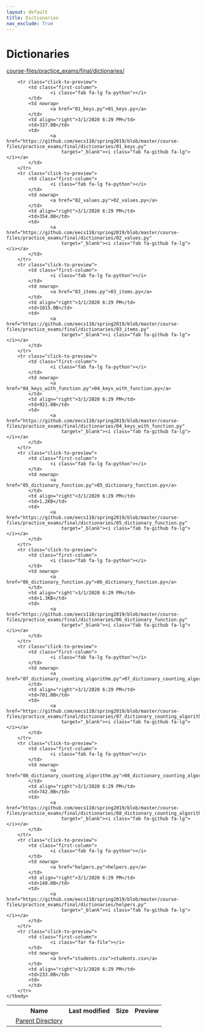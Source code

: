 ```yaml
---
layout: default
title: Dictionaries
nav_exclude: True
---
```


# Dictionaries

[course-files/practice_exams/final/dictionaries/](.)

<table class="tbl-files">
    <tbody>
        <tr>
            <th valign="top"></th>
            <th>Name</th>
            <th>Last modified</th>
            <th>Size</th>
            <th>Preview</th>
        </tr>
        <tr>
            <td valign="top">
                <i class="fa fa-folder-open"></i>
            </td>
            <td><a href="../">Parent Directory</a></td>
            <td>&nbsp;</td>
            <td>&nbsp;</td>
            <td>&nbsp;</td>
        </tr>

        <tr class="click-to-preview">
            <td class="first-column">
                    <i class="fab fa-lg fa-python"></i>
            </td>
            <td nowrap>
                    <a href="01_keys.py">01_keys.py</a>
            </td>
            <td align="right">3/1/2020 6:29 PM</td>
            <td>337.0B</td>
            <td>
                    <a href="https://github.com/eecs110/spring2019/blob/master/course-files/practice_exams/final/dictionaries/01_keys.py"
                        target="_blank"><i class="fab fa-github fa-lg"></i></a>
            </td>
        </tr>
        <tr class="click-to-preview">
            <td class="first-column">
                    <i class="fab fa-lg fa-python"></i>
            </td>
            <td nowrap>
                    <a href="02_values.py">02_values.py</a>
            </td>
            <td align="right">3/1/2020 6:29 PM</td>
            <td>354.0B</td>
            <td>
                    <a href="https://github.com/eecs110/spring2019/blob/master/course-files/practice_exams/final/dictionaries/02_values.py"
                        target="_blank"><i class="fab fa-github fa-lg"></i></a>
            </td>
        </tr>
        <tr class="click-to-preview">
            <td class="first-column">
                    <i class="fab fa-lg fa-python"></i>
            </td>
            <td nowrap>
                    <a href="03_items.py">03_items.py</a>
            </td>
            <td align="right">3/1/2020 6:29 PM</td>
            <td>1015.0B</td>
            <td>
                    <a href="https://github.com/eecs110/spring2019/blob/master/course-files/practice_exams/final/dictionaries/03_items.py"
                        target="_blank"><i class="fab fa-github fa-lg"></i></a>
            </td>
        </tr>
        <tr class="click-to-preview">
            <td class="first-column">
                    <i class="fab fa-lg fa-python"></i>
            </td>
            <td nowrap>
                    <a href="04_keys_with_function.py">04_keys_with_function.py</a>
            </td>
            <td align="right">3/1/2020 6:29 PM</td>
            <td>921.0B</td>
            <td>
                    <a href="https://github.com/eecs110/spring2019/blob/master/course-files/practice_exams/final/dictionaries/04_keys_with_function.py"
                        target="_blank"><i class="fab fa-github fa-lg"></i></a>
            </td>
        </tr>
        <tr class="click-to-preview">
            <td class="first-column">
                    <i class="fab fa-lg fa-python"></i>
            </td>
            <td nowrap>
                    <a href="05_dictionary_function.py">05_dictionary_function.py</a>
            </td>
            <td align="right">3/1/2020 6:29 PM</td>
            <td>1.2KB</td>
            <td>
                    <a href="https://github.com/eecs110/spring2019/blob/master/course-files/practice_exams/final/dictionaries/05_dictionary_function.py"
                        target="_blank"><i class="fab fa-github fa-lg"></i></a>
            </td>
        </tr>
        <tr class="click-to-preview">
            <td class="first-column">
                    <i class="fab fa-lg fa-python"></i>
            </td>
            <td nowrap>
                    <a href="06_dictionary_function.py">06_dictionary_function.py</a>
            </td>
            <td align="right">3/1/2020 6:29 PM</td>
            <td>1.3KB</td>
            <td>
                    <a href="https://github.com/eecs110/spring2019/blob/master/course-files/practice_exams/final/dictionaries/06_dictionary_function.py"
                        target="_blank"><i class="fab fa-github fa-lg"></i></a>
            </td>
        </tr>
        <tr class="click-to-preview">
            <td class="first-column">
                    <i class="fab fa-lg fa-python"></i>
            </td>
            <td nowrap>
                    <a href="07_dictionary_counting_algorithm.py">07_dictionary_counting_algorithm.py</a>
            </td>
            <td align="right">3/1/2020 6:29 PM</td>
            <td>701.0B</td>
            <td>
                    <a href="https://github.com/eecs110/spring2019/blob/master/course-files/practice_exams/final/dictionaries/07_dictionary_counting_algorithm.py"
                        target="_blank"><i class="fab fa-github fa-lg"></i></a>
            </td>
        </tr>
        <tr class="click-to-preview">
            <td class="first-column">
                    <i class="fab fa-lg fa-python"></i>
            </td>
            <td nowrap>
                    <a href="08_dictionary_counting_algorithm.py">08_dictionary_counting_algorithm.py</a>
            </td>
            <td align="right">3/1/2020 6:29 PM</td>
            <td>742.0B</td>
            <td>
                    <a href="https://github.com/eecs110/spring2019/blob/master/course-files/practice_exams/final/dictionaries/08_dictionary_counting_algorithm.py"
                        target="_blank"><i class="fab fa-github fa-lg"></i></a>
            </td>
        </tr>
        <tr class="click-to-preview">
            <td class="first-column">
                    <i class="fab fa-lg fa-python"></i>
            </td>
            <td nowrap>
                    <a href="helpers.py">helpers.py</a>
            </td>
            <td align="right">3/1/2020 6:29 PM</td>
            <td>140.0B</td>
            <td>
                    <a href="https://github.com/eecs110/spring2019/blob/master/course-files/practice_exams/final/dictionaries/helpers.py"
                        target="_blank"><i class="fab fa-github fa-lg"></i></a>
            </td>
        </tr>
        <tr class="click-to-preview">
            <td class="first-column">
                    <i class="far fa-file"></i>
            </td>
            <td nowrap>
                    <a href="students.csv">students.csv</a>
            </td>
            <td align="right">3/1/2020 6:29 PM</td>
            <td>233.0B</td>
            <td>
            </td>
        </tr>
    </tbody>
</table>

